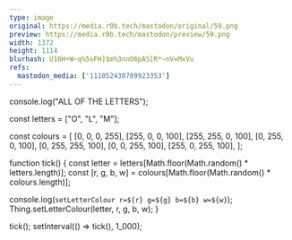 ```yaml
---
type: image
original: https://media.r0b.tech/mastodon/original/59.png
preview: https://media.r0b.tech/mastodon/preview/59.png
width: 1372
height: 1114
blurhash: U16H+W~q%5sFH]$m%3nnO6pAS[R*~nV=MxVu
refs:
  mastodon_media: ['111052430789923353']
---
```


console.log("ALL OF THE LETTERS");

const letters = ["O", "L", "M"];

const colours = [
  [0, 0, 0, 255],
  [255, 0, 0, 100],
  [255, 255, 0, 100],
  [0, 255, 0, 100],
  [0, 255, 255, 100],
  [0, 0, 255, 100],
  [255, 0, 255, 100],
];

function tick() {
  const letter = letters[Math.floor(Math.random() * letters.length)];
  const [r, g, b, w] = colours[Math.floor(Math.random() * colours.length)];

  console.log(`setLetterColour r=${r} g=${g} b=${b} w=${w}`);
  Thing.setLetterColour(letter, r, g, b, w);
}

tick();
setInterval(() => tick(), 1_000);
